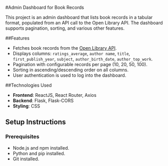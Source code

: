 
#Admin Dashboard for Book Records

This project is an admin dashboard that lists book records in a tabular format, populated from an API call to the Open Library API. The dashboard supports pagination, sorting, and various other features.

##Features
- Fetches book records from the [Open Library API](https://openlibrary.org/developers/api).
- Displays columns: `ratings_average`, `author name`, `title`, `first_publish_year`, `subject`, `author_birth_date`, `author_top_work`.
- Pagination with configurable records per page (10, 20, 50, 100).
- Sorting in ascending/descending order on all columns.
- User authentication is used to log into the dashboard.

##Technologies Used
- **Frontend**: ReactJS, React Router, Axios
- **Backend**: Flask, Flask-CORS
- **Styling**: CSS
  
## Setup Instructions

### Prerequisites

- Node.js and npm installed.
- Python and pip installed.
- Git installed.
